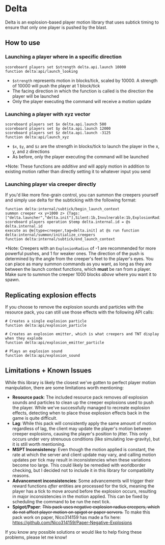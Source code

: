 # Delta
Delta is an explosion-based player motion library that uses subtick timing to ensure that only one player is pushed by the blast.

## How to use

### Launching a player where in a specific direction

```mcfunction
scoreboard players set $strength delta.api.launch 10000
function delta:api/launch_looking
```
- `$strength` represents motion in blocks/tick, scaled by 10000. A strength of 10000 will push the player at 1 block/tick
- The facing direction in which the function is called is the direction the player will be launched
- Only the player executing the command will receive a motion update

### Launching a player with xyz vector

```mcfunction
scoreboard players set $x delta.api.launch 500
scoreboard players set $y delta.api.launch 12000
scoreboard players set $z delta.api.launch -3125
function delta:api/launch_xyz
```
- `$x`, `$y`, and `$z` are the strength in blocks/tick to launch the player in the x, y, and z directions
- As before, only the player executing the command will be launched

*Note: These functions are *additive* and will apply motion in addition to existing motion rather than directly setting it to whatever input you send 

### Launching player via creeper directly
If you'd like more fine-grain control, you can summon the creepers yourself and simply use delta for the subticking with the following format:
```mcfunction
function delta:internal/subtick/begin_launch_context
summon creeper <x y+1000 z> {Tags:["delta.launcher","delta.init"],Silent:1b,Invulnerable:1b,ExplosionRadius:-1b,Fuse:0s,PersistenceRequired:1b}
scoreboard players operation $temp delta.internal.id = @s delta.internal.id
execute as @e[type=creeper,tag=delta.init] at @s run function delta:internal/summon/initialize_creepers
function delta:internal/subtick/end_launch_context
```
*Note: Creepers with an `ExplosionRadius` of -1 are recommended for more powerful pushes, and 1 for weaker ones. The direction of the push is determined by the angle from the creeper's feet to the player's eyes. You can place as many summon commands as you want, as long as they are between the launch context functions, which **must** be ran from a player. Make sure to summon the creeper 1000 blocks *above* where you want it to spawn.

## Replicating explosion effects
If you choose to remove the explosion sounds and particles with the resource pack, you can still use those effects with the following API calls:
```mcfunction
# Creates a single explosion particle
function delta:api/explosion_particle

# Creates an explosion emitter, which is what creepers and TNT display when they explode
function delta:api/explosion_emitter_particle

# Plays an explosion sound
function delta:api/explosion_sound
```

## Limitations + Known Issues

While this library is likely the closest we've gotten to perfect player motion manipulation, there are some limitations worth mentioning:
- **Resource pack**: The included resource pack removes *all* explosion sounds and particles to clean up the creeper explosions used to push the player. While we've successfully managed to recreate explosion effects, detecting when to place those explosion effects back in the game is quite difficult.
- **Lag**: While this pack will consistently apply the same amount of motion regardless of lag, the client may update the player's motion between creeper explosions, causing the player's position to jitter. This only occurs under very strenuous conditions (like simulating low-gravity), but it is still worth mentioning.
- **MSPT Inconsistency**: Even though the motion applied is constant, the rate at which the server and client update may vary, and calling motion updates per tick may result in inconsistencies when these variations become too large. This could likely be remedied with worldborder checking, but I decided not to include it in this library for compatibility reasons.
- **Advancement inconsistencies**: Some advancements will trigger their reward functions *after* entities are processed for the tick, meaning the player has a tick to move around before the explosion occurs, resulting in major inconsistencies in the motion applied. This can be fixed by scheduling the command to be run the next tick.
- **Spigot/Paper**: ~~This pack uses negative explosion radius creepers, which do not affect player motion on spigot or paper servers.~~ To make this pack work on paper, Nico314159 has made a fix here: https://github.com/Nico314159/Paper-Negative-Explosions

If you know any possible solutions or would like to help fixing these problems, please let me know!

